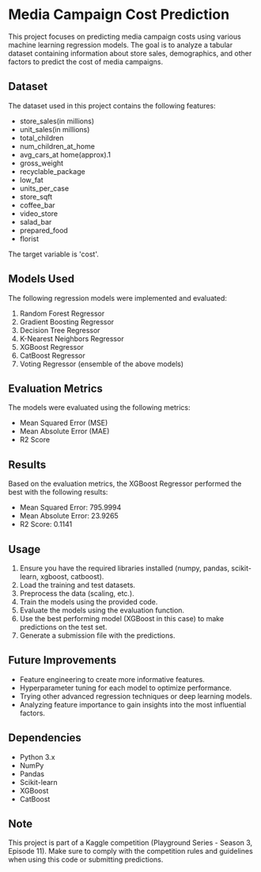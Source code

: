 # Media Campaign Cost Prediction

This project focuses on predicting media campaign costs using various machine learning regression models. The goal is to analyze a tabular dataset containing information about store sales, demographics, and other factors to predict the cost of media campaigns.

## Dataset

The dataset used in this project contains the following features:

- store_sales(in millions)
- unit_sales(in millions)
- total_children
- num_children_at_home
- avg_cars_at home(approx).1
- gross_weight
- recyclable_package
- low_fat
- units_per_case
- store_sqft
- coffee_bar
- video_store
- salad_bar
- prepared_food
- florist

The target variable is 'cost'.

## Models Used

The following regression models were implemented and evaluated:

1. Random Forest Regressor
2. Gradient Boosting Regressor
3. Decision Tree Regressor
4. K-Nearest Neighbors Regressor
5. XGBoost Regressor
6. CatBoost Regressor
7. Voting Regressor (ensemble of the above models)

## Evaluation Metrics

The models were evaluated using the following metrics:

- Mean Squared Error (MSE)
- Mean Absolute Error (MAE)
- R2 Score

## Results

Based on the evaluation metrics, the XGBoost Regressor performed the best with the following results:

- Mean Squared Error: 795.9994
- Mean Absolute Error: 23.9265
- R2 Score: 0.1141

## Usage

1. Ensure you have the required libraries installed (numpy, pandas, scikit-learn, xgboost, catboost).
2. Load the training and test datasets.
3. Preprocess the data (scaling, etc.).
4. Train the models using the provided code.
5. Evaluate the models using the evaluation function.
6. Use the best performing model (XGBoost in this case) to make predictions on the test set.
7. Generate a submission file with the predictions.

## Future Improvements

- Feature engineering to create more informative features.
- Hyperparameter tuning for each model to optimize performance.
- Trying other advanced regression techniques or deep learning models.
- Analyzing feature importance to gain insights into the most influential factors.

## Dependencies

- Python 3.x
- NumPy
- Pandas
- Scikit-learn
- XGBoost
- CatBoost

## Note

This project is part of a Kaggle competition (Playground Series - Season 3, Episode 11). Make sure to comply with the competition rules and guidelines when using this code or submitting predictions.

